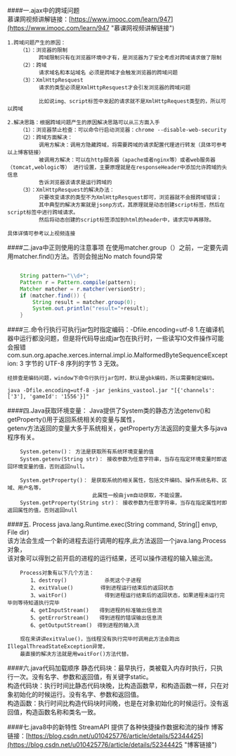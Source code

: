 ####一.ajax中的跨域问题  
慕课网视频讲解链接：[https://www.imooc.com/learn/947](https://www.imooc.com/learn/947 "慕课网视频讲解链接")  

	1.跨域问题产生的原因： 
		（1）：浏览器的限制
			  跨域限制只有在浏览器环境中才有，是浏览器为了安全考虑对跨域请求做了限制 
		（2）：跨域 
			  请求域名和本站域名 必须是跨域才会触发浏览器的跨域问题 
		（3）：XmlHttpResquest  
			  请求的类型必须是XmlHttpResquest才会引发浏览器的跨域问题  
 			  
			  比如说img、script标签中发起的请求就不是XmlHttpRequest类型的，所以可以跨域  
	
	2.解决思路：根据跨域问题产生的原因解决思路可以从三方面入手 
		（1）：浏览器禁止检查：可以命令行启动浏览器：chrome --disable-web-security  
		（2）：跨域方面解决：
			  调用方解决：调用方隐藏跨域，将需要跨域的请求配置代理进行转发（具体可参考以上博客链接）  
			  被调用方解决：可以在http服务器（apache或者nginx等）或者web服务器（tomcat,weblogic等） 进行设置，主要原理就是在responseHeader中添加允许跨域的头信息  
			  告诉浏览器该请求是运行跨域的          
		（3）：XmlHttpResquest的解决办法： 
			  只要改变请求的类型不为XmlHttpResquest即可，浏览器就不会报跨域错误；  
			  其中典型的解决方案就是jsonp方式，其原理就是动态创建script标签，然后在script标签中进行跨域请求。  
			  然后将动态创建的script标签添加到html的header中，请求完毕再移除。   

	具体详情可参考以上视频连接   
		

####二.java中正则使用的注意事项 
	在使用matcher.group（）之前，一定要先调用matcher.find()方法。否则会抛出No match found异常
 
```java

	String pattern="\\d+";
	Pattern r = Pattern.compile(pattern);
	Matcher matcher = r.matcher(versionStr);
	if (matcher.find()) {
		String result = matcher.group(0);
		System.out.println("result="+result);
	}

```      

####三.命令行执行可执行jar包时指定编码：-Dfile.encoding=utf-8
	1.在编译机器中运行都没问题，但是将代码导出成jar包在执行时，一些读写IO文件操作可能会报错
	com.sun.org.apache.xerces.internal.impl.io.MalformedByteSequenceException: 3 字节的 UTF-8 序列的字节 3 无效。	
 
	经排查是编码问题，window下命令行执行jar包时，默认是gbk编码，所以需要制定编码。
	
	java -Dfile.encoding=utf-8 -jar jenkins_vastool.jar "[{'channels': ['3'], 'gameId': '1556'}]"   

####四.Java获取环境变量：
		Java提供了System类的静态方法getenv()和getProperty()用于返回系统相关的变量与属性，  
		getenv方法返回的变量大多于系统相关，getProperty方法返回的变量大多与java程序有关。 

		System.getenv()： 方法是获取所有系统环境变量的值
		System.getenv(String str)： 接收参数为任意字符串，当存在指定环境变量时即返回环境变量的值，否则返回null。

		System.getProperty()： 是获取系统的相关属性，包括文件编码、操作系统名称、区域、用户名等， 
							   此属性一般由jvm自动获取，不能设置。
		System.getProperty(String str)： 接收参数为任意字符串，当存在指定属性时即返回属性的值，否则返回null                          

####五. Process java.lang.Runtime.exec(String command, String[] envp, File dir)   
		该方法会生成一个新的进程去运行调用的程序,此方法返回一个java.lang.Process对象，  
	    该对象可以得到之前开启的进程的运行结果，还可以操作进程的输入输出流。
		
		Process对象有以下几个方法：
		　　1、destroy()　　　　　　  杀死这个子进程
		　　2、exitValue()　　　 　 得到进程运行结束后的返回状态
		　　3、waitFor()　　　　 　　 得到进程运行结束后的返回状态，如果进程未运行完毕则等待知道执行完毕
		　　4、getInputStream()　　得到进程的标准输出信息流
		　　5、getErrorStream()　　得到进程的错误输出信息流
		　　6、getOutputStream()　得到进程的输入流
		
		现在来讲讲exitValue()，当线程没有执行完毕时调用此方法会跑出IllegalThreadStateException异常，  
		最直接的解决方法就是用waitFor()方法代替。     

####六.java代码加载顺序
	静态代码块：最早执行，类被载入内存时执行，只执行一次。没有名字、参数和返回值，有关键字static。   
	构造代码块：执行时间比静态代码块晚，比构造函数早，和构造函数一样，只在对象初始化的时候运行。没有名字、参数和返回值。     
	构造函数：执行时间比构造代码块时间晚，也是在对象初始化的时候运行。没有返回值，构造函数名称和类名一致。            

####七.java8中的新特性    StreamAPI   提供了各种快捷操作数据和流的操作
博客链接：[https://blog.csdn.net/u010425776/article/details/52344425](https://blog.csdn.net/u010425776/article/details/52344425 "博客链接")



